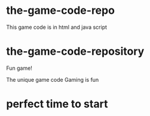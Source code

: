 
# the-game-code-repo
This game code is in html and java script
# the-game-code-repository


Fun game!

The unique game code
Gaming is fun


perfect time to start
=======


